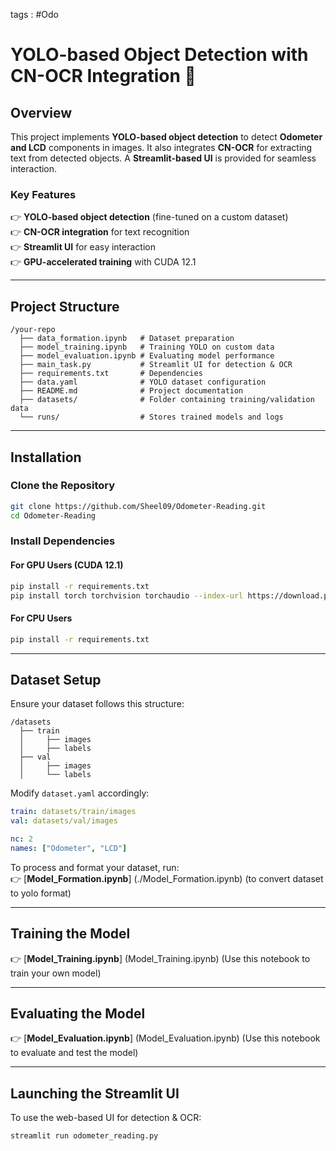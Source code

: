 tags : #Odo
# **YOLO-based Object Detection with CN-OCR Integration** 🚀

## **Overview**

This project implements **YOLO-based object detection** to detect **Odometer and LCD** components in images. It also integrates **CN-OCR** for extracting text from detected objects. A **Streamlit-based UI** is provided for seamless interaction.

### **Key Features**

👉 **YOLO-based object detection** (fine-tuned on a custom dataset)  
👉 **CN-OCR integration** for text recognition  
👉 **Streamlit UI** for easy interaction  
👉 **GPU-accelerated training** with CUDA 12.1

---

## **Project Structure**

```
/your-repo
  ├── data_formation.ipynb   # Dataset preparation
  ├── model_training.ipynb   # Training YOLO on custom data
  ├── model_evaluation.ipynb # Evaluating model performance
  ├── main_task.py           # Streamlit UI for detection & OCR
  ├── requirements.txt       # Dependencies
  ├── data.yaml              # YOLO dataset configuration
  ├── README.md              # Project documentation
  ├── datasets/              # Folder containing training/validation data
  └── runs/                  # Stores trained models and logs
```

---

## **Installation**

### **Clone the Repository**

```bash
git clone https://github.com/Sheel09/Odometer-Reading.git
cd Odometer-Reading
```

### **Install Dependencies**

#### **For GPU Users (CUDA 12.1)**

```bash
pip install -r requirements.txt
pip install torch torchvision torchaudio --index-url https://download.pytorch.org/whl/cu121
```

#### **For CPU Users**

```bash
pip install -r requirements.txt
```

---

## **Dataset Setup**

Ensure your dataset follows this structure:

```
/datasets
  ├── train
  │     ├── images
  │     ├── labels
  ├── val
  │     ├── images
  │     └── labels
```

Modify `dataset.yaml` accordingly:

```yaml
train: datasets/train/images
val: datasets/val/images

nc: 2
names: ["Odometer", "LCD"]
```

To process and format your dataset, run:  
👉 [**Model_Formation.ipynb**] (./Model_Formation.ipynb) (to convert dataset to yolo format) 

---

## **Training the Model**

👉 [**Model_Training.ipynb**] (Model_Training.ipynb)   (Use this notebook to train your own model) 

---
## **Evaluating the Model**

👉 [**Model_Evaluation.ipynb**] (Model_Evaluation.ipynb)   (Use this notebook to evaluate and test the model) 

---
## **Launching the Streamlit UI**

To use the web-based UI for detection & OCR:

```bash
streamlit run odometer_reading.py
```
